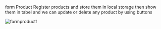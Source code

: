 
form Product 
Register products and store them in local storage then show them in tabel and we can update or delete any product by using buttons

![formproduct1](https://github.com/user-attachments/assets/df2b6da8-8eee-4bb8-ae5b-e2095ae6781f)
